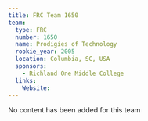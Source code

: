```yaml
---
title: FRC Team 1650
team:
  type: FRC
  number: 1650
  name: Prodigies of Technology
  rookie_year: 2005
  location: Columbia, SC, USA
  sponsors:
    - Richland One Middle College
  links:
    Website: 
---
```

No content has been added for this team